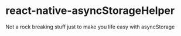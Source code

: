 # react-native-asyncStorageHelper
Not a rock breaking stuff just to make you life easy with asyncStorage 
